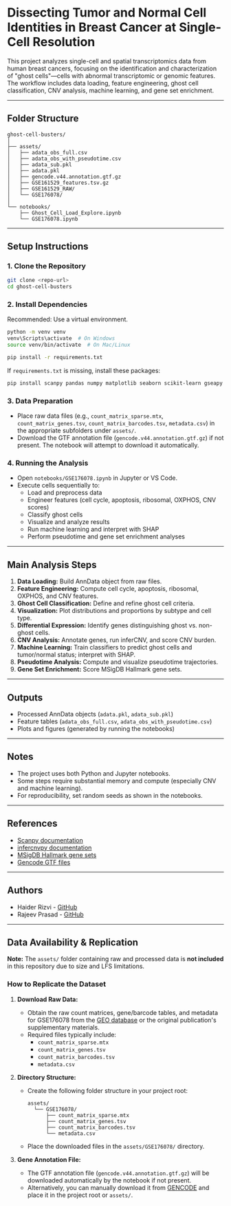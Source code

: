 # Dissecting Tumor and Normal Cell Identities in Breast Cancer at Single-Cell Resolution

This project analyzes single-cell and spatial transcriptomics data from human breast cancers, focusing on the identification and characterization of "ghost cells"—cells with abnormal transcriptomic or genomic features. The workflow includes data loading, feature engineering, ghost cell classification, CNV analysis, machine learning, and gene set enrichment.

---

## Folder Structure

```
ghost-cell-busters/
│
├── assets/
│   ├── adata_obs_full.csv
│   ├── adata_obs_with_pseudotime.csv
│   ├── adata_sub.pkl
│   ├── adata.pkl
│   ├── gencode.v44.annotation.gtf.gz
│   ├── GSE161529_features.tsv.gz
│   ├── GSE161529_RAW/
│   └── GSE176078/
│
└── notebooks/
    ├── Ghost_Cell_Load_Explore.ipynb
    └── GSE176078.ipynb
```

---

## Setup Instructions

### 1. Clone the Repository

```sh
git clone <repo-url>
cd ghost-cell-busters
```

### 2. Install Dependencies

Recommended: Use a virtual environment.

```sh
python -m venv venv
venv\Scripts\activate  # On Windows
source venv/bin/activate  # On Mac/Linux

pip install -r requirements.txt
```

If `requirements.txt` is missing, install these packages:

```sh
pip install scanpy pandas numpy matplotlib seaborn scikit-learn gseapy mygene infercnvpy shap xgboost imbalanced-learn gtfparse
```

### 3. Data Preparation

- Place raw data files (e.g., `count_matrix_sparse.mtx`, `count_matrix_genes.tsv`, `count_matrix_barcodes.tsv`, `metadata.csv`) in the appropriate subfolders under `assets/`.
- Download the GTF annotation file (`gencode.v44.annotation.gtf.gz`) if not present. The notebook will attempt to download it automatically.

### 4. Running the Analysis

- Open `notebooks/GSE176078.ipynb` in Jupyter or VS Code.
- Execute cells sequentially to:
  - Load and preprocess data
  - Engineer features (cell cycle, apoptosis, ribosomal, OXPHOS, CNV scores)
  - Classify ghost cells
  - Visualize and analyze results
  - Run machine learning and interpret with SHAP
  - Perform pseudotime and gene set enrichment analyses

---

## Main Analysis Steps

1. **Data Loading:** Build AnnData object from raw files.
2. **Feature Engineering:** Compute cell cycle, apoptosis, ribosomal, OXPHOS, and CNV features.
3. **Ghost Cell Classification:** Define and refine ghost cell criteria.
4. **Visualization:** Plot distributions and proportions by subtype and cell type.
5. **Differential Expression:** Identify genes distinguishing ghost vs. non-ghost cells.
6. **CNV Analysis:** Annotate genes, run inferCNV, and score CNV burden.
7. **Machine Learning:** Train classifiers to predict ghost cells and tumor/normal status; interpret with SHAP.
8. **Pseudotime Analysis:** Compute and visualize pseudotime trajectories.
9. **Gene Set Enrichment:** Score MSigDB Hallmark gene sets.

---

## Outputs

- Processed AnnData objects (`adata.pkl`, `adata_sub.pkl`)
- Feature tables (`adata_obs_full.csv`, `adata_obs_with_pseudotime.csv`)
- Plots and figures (generated by running the notebooks)

---

## Notes

- The project uses both Python and Jupyter notebooks.
- Some steps require substantial memory and compute (especially CNV and machine learning).
- For reproducibility, set random seeds as shown in the notebooks.

---

## References

- [Scanpy documentation](https://scanpy.readthedocs.io/)
- [infercnvpy documentation](https://icbi-lab.github.io/infercnvpy/)
- [MSigDB Hallmark gene sets](https://www.gsea-msigdb.org/gsea/msigdb/collections.jsp#H)
- [Gencode GTF files](https://www.gencodegenes.org/human/)

---

## Authors

- Haider Rizvi - [GitHub](https://github.com/hr080100)
- Rajeev Prasad - [GitHub](https://github.com/oliverraj)

---

## Data Availability & Replication

**Note:** The `assets/` folder containing raw and processed data is **not included** in this repository due to size and LFS limitations.

### How to Replicate the Dataset

1. **Download Raw Data:**
   - Obtain the raw count matrices, gene/barcode tables, and metadata for GSE176078 from the [GEO database](https://www.ncbi.nlm.nih.gov/geo/query/acc.cgi?acc=GSE176078) or the original publication's supplementary materials.
   - Required files typically include:
     - `count_matrix_sparse.mtx`
     - `count_matrix_genes.tsv`
     - `count_matrix_barcodes.tsv`
     - `metadata.csv`

2. **Directory Structure:**
   - Create the following folder structure in your project root:
     ```
     assets/
       └── GSE176078/
           ├── count_matrix_sparse.mtx
           ├── count_matrix_genes.tsv
           ├── count_matrix_barcodes.tsv
           └── metadata.csv
     ```
   - Place the downloaded files in the `assets/GSE176078/` directory.

3. **Gene Annotation File:**
   - The GTF annotation file (`gencode.v44.annotation.gtf.gz`) will be downloaded automatically by the notebook if not present.
   - Alternatively, you can manually download it from [GENCODE](https://www.gencodegenes.org/human/) and place it in the project root or `assets/`.